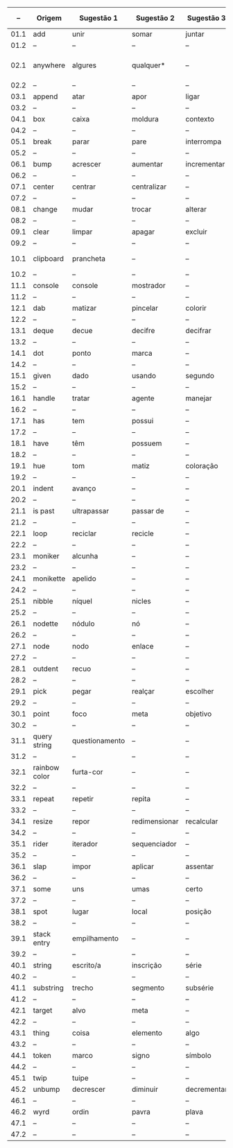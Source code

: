 |–|Origem|Sugestão 1|Sugestão 2|Sugestão 3|Sugestão 4|Sugestão 5|
|------------|------------|------------|------------|------------|------------|------------|
|01.1|add|unir|somar|juntar|adicionar|–|
|01.2|–|–|–|–|–|–|
|02.1|anywhere|algures|qualquer*|–|–|em qualquer lugar|
|02.2|–|–|–|–|–|–|
|03.1|append|atar|apor|ligar|associar|–|
|03.2|–|–|–|–|–|–|
|04.1|box|caixa|moldura|contexto|circunstância|–|
|04.2|–|–|–|–|–|–|
|05.1|break|parar|pare|interrompa|interromper|–|
|05.2|–|–|–|–|–|–|
|06.1|bump|acrescer|aumentar|incrementar|acrescentar|–|
|06.2|–|–|–|–|–|–|
|07.1|center|centrar|centralizar|–|–|–|
|07.2|–|–|–|–|–|–|
|08.1|change|mudar|trocar|alterar|modificar|–|
|08.2|–|–|–|–|–|–|
|09.1|clear|limpar|apagar|excluir|clarear|
|09.2|–|–|–|–|–|–|
|10.1|clipboard|prancheta|–|–|área de transferência|–|
|10.2|–|–|–|–|–|–|
|11.1|console|console|mostrador|–|–|
|11.2|–|–|–|–|–|–|
|12.1|dab|matizar|pincelar|colorir|–|–|
|12.2|–|–|–|–|–|–|
|13.1|deque|decue|decifre|decifrar|–|–|
|13.2|–|–|–|–|–|–|
|14.1|dot|ponto|marca|–|–|–|
|14.2|–|–|–|–|–|–|
|15.1|given|dado|usando|segundo|conforme|consoante|
|15.2|–|–|–|–|–|–|
|16.1|handle|tratar|agente|manejar|manipular|considerar|
|16.2|–|–|–|–|–|–|
|17.1|has|tem|possui|–|–|–|
|17.2|–|–|–|–|–|–|
|18.1|have|têm|possuem|–|–|–|
|18.2|–|–|–|–|–|–|
|19.1|hue|tom|matiz| coloração|tonalidade|–|
|19.2|–|–|–|–|–|–|
|20.1|indent|avanço|–|–|–|
|20.2|–|–|–|–|–|–|
|21.1|is past|ultrapassar|passar de|–|–|–|
|21.2|–|–|–|–|–|–|
|22.1|loop|reciclar|recicle|–|–|–|
|22.2|–|–|–|–|–|–|
|23.1|moniker|alcunha|–|–|–|–|
|23.2|–|–|–|–|–|–|
|24.1|monikette|apelido|–|–|–|–|
|24.2|–|–|–|–|–|–|
|25.1|nibble|níquel|nicles|–|–|–|
|25.2|–|–|–|–|–|–|
|26.1|nodette|nódulo|nó|–|–|
|26.2|–|–|–|–|–|–|
|27.1|node|nodo|enlace|–|–|
|27.2|–|–|–|–|–|–|
|28.1|outdent|recuo|–|–|–|
|28.2|–|–|–|–|–|–|
|29.1|pick|pegar|realçar|escolher|separar|selecionar|
|29.2|–|–|–|–|–|–|
|30.1|point|foco|meta|objetivo|–|–|
|30.2|–|–|–|–|–|–|
|31.1|query string|questionamento|–|–|inscrição de consulta|
|31.2|–|–|–|–|–|–|
|32.1|rainbow color|furta-cor|–|–|cor do arco-íris|–|
|32.2|–|–|–|–|–|–|
|33.1|repeat|repetir|repita|–|–|–|
|33.2|–|–|–|–|–|–|
|34.1|resize|repor|redimensionar|recalcular|–|–|
|34.2|–|–|–|–|–|–|
|35.1|rider|iterador|sequenciador|–|–|–|
|35.2|–|–|–|–|–|–|
|36.1|slap|impor|aplicar|assentar|empregar|–|
|36.2|–|–|–|–|–|–|
|37.1|some|uns|umas|certo|algum|–|
|37.2|–|–|–|–|–|–|
|38.1|spot|lugar|local|posição|–|–|
|38.2|–|–|–|–|–|–|
|39.1|stack entry|empilhamento|–|–|entrada de pilha|–|
|39.2|–|–|–|–|–|–|
|40.1|string|escrito/a|inscrição|série|sequência|frase|
|40.2|–|–|–|–|–|–|
|41.1|substring|trecho|segmento|subsérie|subsequência|fragmento|
|41.2|–|–|–|–|–|–|
|42.1|target|alvo|meta|–|–|–|
|42.2|–|–|–|–|–|–|
|43.1|thing|coisa|elemento|algo|objeto|–|
|43.2|–|–|–|–|–|–|
|44.1|token|marco|signo|símbolo|marca|–|
|44.2|–|–|–|–|–|–|
|45.1|twip|tuipe|–|–|–|–|
|45.2|unbump|decrescer|diminuir|decrementar|subtrair|–|
|46.1|–|–|–|–|–|–|
|46.2|wyrd|ordin|pavra|plava|–|–|
|47.1|–|–|–|–|–|–|
|47.2|–|–|–|–|–|–|

